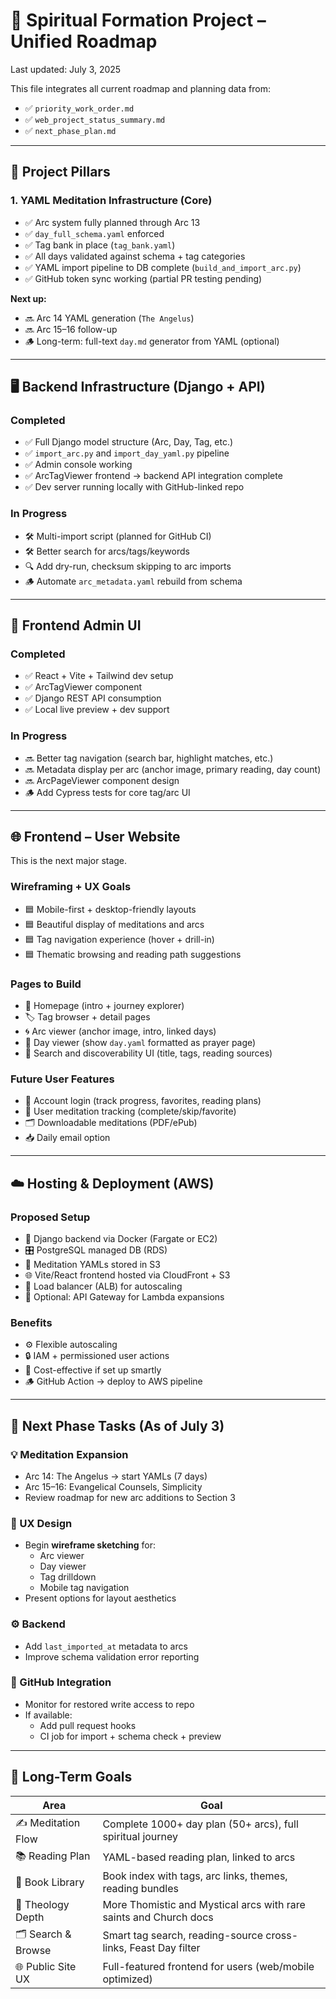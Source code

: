 # 📘 Spiritual Formation Project – Unified Roadmap

Last updated: July 3, 2025

This file integrates all current roadmap and planning data from:

- ✅ `priority_work_order.md`
- ✅ `web_project_status_summary.md`
- ✅ `next_phase_plan.md`

---

## 🧱 Project Pillars

### 1. YAML Meditation Infrastructure (Core)

- ✅ Arc system fully planned through Arc 13
- ✅ `day_full_schema.yaml` enforced
- ✅ Tag bank in place (`tag_bank.yaml`)
- ✅ All days validated against schema + tag categories
- ✅ YAML import pipeline to DB complete (`build_and_import_arc.py`)
- ✅ GitHub token sync working (partial PR testing pending)

**Next up:**

- 🔜 Arc 14 YAML generation (`The Angelus`)
- 🔜 Arc 15–16 follow-up
- 🪵 Long-term: full-text `day.md` generator from YAML (optional)

---

## 🖥️ Backend Infrastructure (Django + API)

### Completed

- ✅ Full Django model structure (Arc, Day, Tag, etc.)
- ✅ `import_arc.py` and `import_day_yaml.py` pipeline
- ✅ Admin console working
- ✅ ArcTagViewer frontend → backend API integration complete
- ✅ Dev server running locally with GitHub-linked repo

### In Progress

- 🛠️ Multi-import script (planned for GitHub CI)
- 🛠️ Better search for arcs/tags/keywords
- 🔍 Add dry-run, checksum skipping to arc imports
- 🪵 Automate `arc_metadata.yaml` rebuild from schema

---

## 🎨 Frontend Admin UI

### Completed

- ✅ React + Vite + Tailwind dev setup
- ✅ ArcTagViewer component
- ✅ Django REST API consumption
- ✅ Local live preview + dev support

### In Progress

- 🔜 Better tag navigation (search bar, highlight matches, etc.)
- 🔜 Metadata display per arc (anchor image, primary reading, day count)
- 🔜 ArcPageViewer component design
- 🪵 Add Cypress tests for core tag/arc UI

---

## 🌐 Frontend – **User Website**

This is the next major stage.

### Wireframing + UX Goals

- 🟦 Mobile-first + desktop-friendly layouts
- 🟦 Beautiful display of meditations and arcs
- 🟦 Tag navigation experience (hover + drill-in)
- 🟦 Thematic browsing and reading path suggestions

### Pages to Build

- 🧭 Homepage (intro + journey explorer)
- 🏷️ Tag browser + detail pages
- 🌀 Arc viewer (anchor image, intro, linked days)
- 📅 Day viewer (show `day.yaml` formatted as prayer page)
- 🛐 Search and discoverability UI (title, tags, reading sources)

### Future User Features

- 🔐 Account login (track progress, favorites, reading plans)
- 🧘 User meditation tracking (complete/skip/favorite)
- 🗂️ Downloadable meditations (PDF/ePub)
- 📥 Daily email option

---

## ☁️ Hosting & Deployment (AWS)

### Proposed Setup

- 🐳 Django backend via Docker (Fargate or EC2)
- 🎛️ PostgreSQL managed DB (RDS)
- 📁 Meditation YAMLs stored in S3
- 🌐 Vite/React frontend hosted via CloudFront + S3
- 🚦 Load balancer (ALB) for autoscaling
- 🧩 Optional: API Gateway for Lambda expansions

### Benefits

- ⚙️ Flexible autoscaling
- 🔒 IAM + permissioned user actions
- 💸 Cost-effective if set up smartly
- 🪵 GitHub Action → deploy to AWS pipeline

---

## 🧭 Next Phase Tasks (As of July 3)

### 💡 Meditation Expansion

- Arc 14: The Angelus → start YAMLs (7 days)
- Arc 15–16: Evangelical Counsels, Simplicity
- Review roadmap for new arc additions to Section 3

### 🎨 UX Design

- Begin **wireframe sketching** for:
  - Arc viewer
  - Day viewer
  - Tag drilldown
  - Mobile tag navigation
- Present options for layout aesthetics

### ⚙️ Backend

- Add `last_imported_at` metadata to arcs
- Improve schema validation error reporting

### 🔁 GitHub Integration

- Monitor for restored write access to repo
- If available:
  - Add pull request hooks
  - CI job for import + schema check + preview

---

## 🔁 Long-Term Goals

| Area               | Goal                                                                 |
| ------------------ | -------------------------------------------------------------------- |
| ✍️ Meditation Flow | Complete 1000+ day plan (50+ arcs), full spiritual journey           |
| 📚 Reading Plan     | YAML-based reading plan, linked to arcs                             |
| 📖 Book Library     | Book index with tags, arc links, themes, reading bundles            |
| 🧠 Theology Depth   | More Thomistic and Mystical arcs with rare saints and Church docs   |
| 🗂️ Search & Browse  | Smart tag search, reading-source cross-links, Feast Day filter      |
| 🌐 Public Site UX   | Full-featured frontend for users (web/mobile optimized)             |
